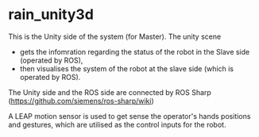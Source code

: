 # rain_unity3d

This is the Unity side of the system (for Master). 
The unity scene 
- gets the infomration regarding the status of the robot in the Slave side (operated by ROS), 
- then visualises the system of the robot at the slave side (which is operated by ROS). 

The Unity side and the ROS side are connected by ROS Sharp (https://github.com/siemens/ros-sharp/wiki)


A LEAP motion sensor is used to get sense the operator's hands positions and gestures, which are utilised as the control inputs for the robot. 
